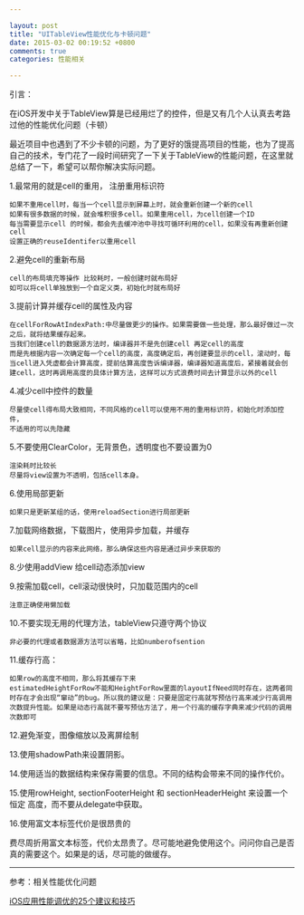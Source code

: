 ```yaml
---

layout: post
title: "UITableView性能优化与卡顿问题"
date: 2015-03-02 00:19:52 +0800
comments: true
categories: 性能相关

---
```



引言：

在iOS开发中关于TableView算是已经用烂了的控件，但是又有几个人认真去考路过他的性能优化问题（卡顿）



最近项目中也遇到了不少卡顿的问题，为了更好的饿提高项目的性能，也为了提高自己的技术，专门花了一段时间研究了一下关于TableView的性能问题，在这里就总结了一下，希望可以帮你解决实际问题。




<!--more-->





1.最常用的就是cell的重用， 注册重用标识符

	如果不重用cell时，每当一个cell显示到屏幕上时，就会重新创建一个新的cell
	如果有很多数据的时候，就会堆积很多cell。如果重用cell，为cell创建一个ID
	每当需要显示cell 的时候，都会先去缓冲池中寻找可循环利用的cell，如果没有再重新创建cell
	设置正确的reuseIdentifer以重用cell
	
2.避免cell的重新布局

	cell的布局填充等操作 比较耗时，一般创建时就布局好
	如可以将cell单独放到一个自定义类，初始化时就布局好
	
3.提前计算并缓存cell的属性及内容
	
	在cellForRowAtIndexPath:中尽量做更少的操作。如果需要做一些处理，那么最好做过一次之后，就将结果缓存起来。
	当我们创建cell的数据源方法时，编译器并不是先创建cell 再定cell的高度
	而是先根据内容一次确定每一个cell的高度，高度确定后，再创建要显示的cell，滚动时，每当cell进入凭虚都会计算高度，提前估算高度告诉编译器，编译器知道高度后，紧接着就会创建cell，这时再调用高度的具体计算方法，这样可以方式浪费时间去计算显示以外的cell
	
4.减少cell中控件的数量

	尽量使cell得布局大致相同，不同风格的cell可以使用不用的重用标识符，初始化时添加控件，
	不适用的可以先隐藏
	
5.不要使用ClearColor，无背景色，透明度也不要设置为0

	渲染耗时比较长
	尽量将view设置为不透明，包括cell本身。
	
6.使用局部更新

	如果只是更新某组的话，使用reloadSection进行局部更新
7.加载网络数据，下载图片，使用异步加载，并缓存
	
	如果cell显示的内容来此网络，那么确保这些内容是通过异步来获取的

8.少使用addView 给cell动态添加view 

9.按需加载cell，cell滚动很快时，只加载范围内的cell

	注意正确使用懒加载


10.不要实现无用的代理方法，tableView只遵守两个协议
	
	非必要的代理或者数据源方法可以省略，比如numberofsention


11.缓存行高：

	如果row的高度不相同，那么将其缓存下来
	estimatedHeightForRow不能和HeightForRow里面的layoutIfNeed同时存在，这两者同时存在才会出现“窜动”的bug。所以我的建议是：只要是固定行高就写预估行高来减少行高调用次数提升性能。如果是动态行高就不要写预估方法了，用一个行高的缓存字典来减少代码的调用次数即可
	
12.避免渐变，图像缩放以及离屏绘制

13.使用shadowPath来设置阴影。

14.使用适当的数据结构来保存需要的信息。不同的结构会带来不同的操作代价。

15.使用rowHeight, sectionFooterHeight 和 sectionHeaderHeight 来设置一个恒定 高度，而不要从delegate中获取。

16.使用富文本标签代价是很昂贵的

费尽周折用富文本标签，代价太昂贵了。尽可能地避免使用这个。问问你自己是否真的需要这个。如果是的话，尽可能的做缓存。


***

参考：相关性能优化问题

[iOS应用性能调优的25个建议和技巧](http://www.cocoachina.com/ios/20150408/11501.html)

